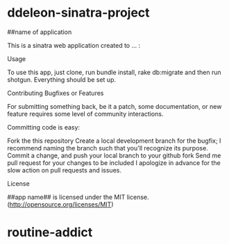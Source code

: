 # ddeleon-sinatra-project

##name of application

This is a sinatra web application created to ... :



Usage

To use this app, just clone, run bundle install, rake db:migrate and then run shotgun. Everything should be set up.

Contributing Bugfixes or Features

For submitting something back, be it a patch, some documentation, or new feature requires some level of community interactions.

Committing code is easy:

Fork the this repository
Create a local development branch for the bugfix; I recommend naming the branch such that you'll recognize its purpose.
Commit a change, and push your local branch to your github fork
Send me pull request for your changes to be included
I apologize in advance for the slow action on pull requests and issues.

License

##app name## is licensed under the MIT license. (http://opensource.org/licenses/MIT)
# routine-addict
